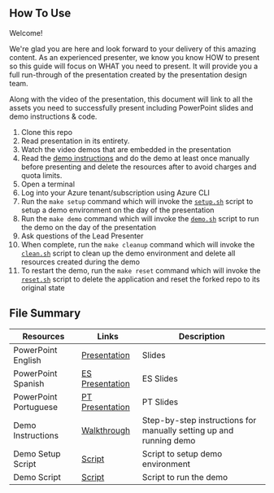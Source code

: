 
## How To Use

Welcome!

We're glad you are here and look forward to your delivery of this amazing content. As an experienced presenter, we know you know HOW to present so this guide will focus on WHAT you need to present. It will provide you a full run-through of the presentation created by the presentation design team. 

Along with the video of the presentation, this document will link to all the assets you need to successfully present including PowerPoint slides and demo instructions &
code.

1. Clone this repo
1. Read presentation in its entirety.
1. Watch the video demos that are embedded in the presentation
1. Read the [demo instructions](./demo/WALKTHROUGH.md) and do the demo at least once manually before presenting and delete the resources after to avoid charges and quota limits.
1. Open a terminal
1. Log into your Azure tenant/subscription using Azure CLI
1. Run the `make setup` command which will invoke the [`setup.sh`](./demo/setup.sh) script to setup a demo environment on the day of the presentation
1. Run the `make demo` command which will invoke the [`demo.sh`](./demo/demo.sh) script to run the demo on the day of the presentation
1. Ask questions of the Lead Presenter
1. When complete, run the `make cleanup` command which will invoke the [`clean.sh`](./demo/cleanup.sh) script to clean up the demo environment and delete all resources created during the demo
1. To restart the demo, run the `make reset` command which will invoke the [`reset.sh`](./demo/reset.sh) script to delete the application and reset the forked repo to its original state

## File Summary

| Resources              | Links                                     | Description                                                        |
|------------------------|-------------------------------------------|--------------------------------------------------------------------|
| PowerPoint English     | [Presentation](https://aka.ms/AAryjht)    | Slides                                                             |
| PowerPoint Spanish     | [ES Presentation](https://aka.ms/AAs7u29) | ES Slides                                                          |
| PowerPoint Portuguese  | [PT Presentation](https://aka.ms/AAs7ets) | PT Slides                                                          |
| Demo Instructions      | [Walkthrough](./demo/WALKTHROUGH.md)      | Step-by-step instructions for manually setting up and running demo |
| Demo Setup Script      | [Script](./demo/setup.sh)                 | Script to setup demo environment                                   |
| Demo Script            | [Script](./demo/demo.md)                  | Script to run the demo                                             |
